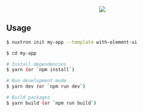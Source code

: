 <p align="center"><img src="https://i.imgur.com/v4KlImB.png"></p>

## Usage

```bash
$ nuxtron init my-app --template with-element-ui

$ cd my-app

# Install dependencies
$ yarn (or `npm install`)

# Run development mode
$ yarn dev (or `npm run dev`)

# Build packages
$ yarn build (or `npm run build`)
```
